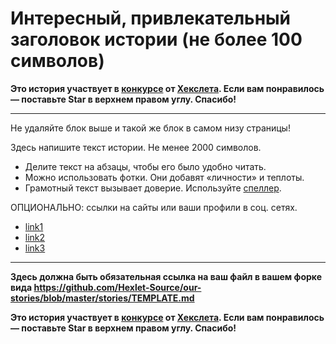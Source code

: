 # Интересный, привлекательный заголовок истории (не более 100 символов)

**Это история участвует в [конкурсе](http://mystory.hexlet.io/) от [Хекслета](https://ru.hexlet.io/). Если вам понравилось — поставьте Star в верхнем правом углу. Спасибо!**

---

Не удаляйте блок выше и такой же блок в самом низу страницы! 

Здесь напишите текст истории. Не менее 2000 символов. 

- Делите текст на абзацы, чтобы его было удобно читать.
- Можно использовать фотки. Они добавят «личности» и теплоты.
- Грамотный текст вызывает доверие. Используйте [спеллер](https://tech.yandex.ru/speller/). 

ОПЦИОНАЛЬНО: ссылки на сайты или ваши профили в соц. сетях.
- [link1](link1)
- [link2](link2)
- [link3](link3)

---

**Здесь должна быть обязательная ссылка на ваш файл в вашем форке вида https://github.com/Hexlet-Source/our-stories/blob/master/stories/TEMPLATE.md**

**Это история участвует в [конкурсе](http://mystory.hexlet.io/) от [Хекслета](https://ru.hexlet.io/). Если вам понравилось — поставьте Star в верхнем правом углу. Спасибо!**
